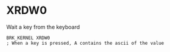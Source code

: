 # XRDW0

Wait a key from the keyboard

``` ca65
BRK_KERNEL XRDW0
; When a key is pressed, A contains the ascii of the value
```
